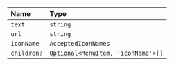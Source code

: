 | Name        | Type                                                                                               |
| :---------- |:---------------------------------------------------------------------------------------------------|
| `text`      | `string`                                                                                           |
| `url`       | `string`                                                                                           |
| `iconName`  | `AcceptedIconNames`                                                                                |
| `children?` | <code>[Optional](../03-Utilities/Types/Optional)<[MenuItem](../04-Types/MenuItem), 'iconName'\>[]</code> |
